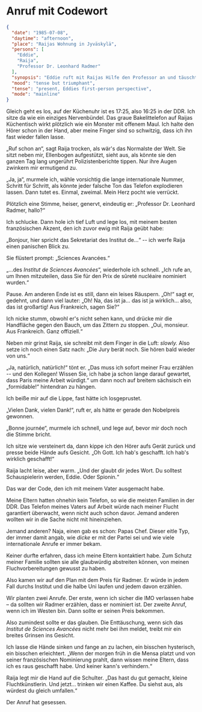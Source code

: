 # Anruf mit Codewort

```json
{
  "date": "1985-07-08",
  "daytime": "afternoon",
  "place": "Raijas Wohnung in Jyväskylä",
  "persons": [
    "Eddie",
    "Raija",
    "Professor Dr. Leonhard Radmer"
  ],
  "synopsis": "Eddie ruft mit Raijas Hilfe den Professor an und täuscht eine französische Preisnominierung vor, um ein Lebenszeichen an ihre Eltern zu senden.",
  "mood": "tense but triumphant",
  "tense": "present, Eddies first-person perspective",
  "mode": "mainline"
}
```

Gleich geht es los, auf der Küchenuhr ist es 17:25, also 16:25 in der DDR. Ich
sitze da wie ein einziges Nervenbündel. Das graue Bakelittelefon auf Raijas
Küchentisch wirkt plötzlich wie ein Monster mit offenem Maul. Ich halte den
Hörer schon in der Hand, aber meine Finger sind so schwitzig, dass ich ihn fast
wieder fallen lasse.

„Ruf schon an“, sagt Raija trocken, als wär's das Normalste der Welt. Sie sitzt
neben mir, Ellenbogen aufgestützt, sieht aus, als könnte sie den ganzen Tag lang
ungerührt Polizistenberichte tippen. Nur ihre Augen zwinkern mir ermutigend zu.

„Ja, ja“, murmele ich, wähle vorsichtig die lange internationale Nummer, Schritt
für Schritt, als könnte jeder falsche Ton das Telefon explodieren lassen. Dann
tutet es. Einmal, zweimal. Mein Herz pocht wie verrückt.

Plötzlich eine Stimme, heiser, genervt, eindeutig er: „Professor Dr. Leonhard
Radmer, hallo?“

Ich schlucke. Dann hole ich tief Luft und lege los, mit meinem besten
französischen Akzent, den ich zuvor ewig mit Raija geübt habe:

„Bonjour, hier spricht das Sekretariat des Institut de…“ -- ich werfe Raija
einen panischen Blick zu.

Sie flüstert prompt: „Sciences Avancées.“

„…des *Institut de Sciences Avancées*“, wiederhole ich schnell. „Ich rufe an, um
Ihnen mitzuteilen, dass Sie für den Prix de sûreté nucléaire nominiert wurden.“

Pause. Am anderen Ende ist es still, dann ein leises Räuspern. „Oh!“ sagt er,
gedehnt, und dann viel lauter: „Oh! Na, das ist ja… das ist ja wirklich… also,
das ist großartig! Aus Frankreich, sagen Sie?“

Ich nicke stumm, obwohl er's nicht sehen kann, und drücke mir die Handfläche
gegen den Bauch, um das Zittern zu stoppen. „Oui, monsieur. Aus Frankreich. Ganz
offiziell.“

Neben mir grinst Raija, sie schreibt mit dem Finger in die Luft: *slowly.* Also
setze ich noch einen Satz nach: „Die Jury berät noch. Sie hören bald wieder von
uns.“

„Ja, natürlich, natürlich!“ tönt er. „Das muss ich sofort meiner Frau erzählen
-- und den Kollegen! Wissen Sie, ich habe ja schon lange darauf gewartet, dass
Paris meine Arbeit würdigt.“ um dann noch auf breitem sächsisch ein
„formidable!“ hintendran zu hängen.

Ich beiße mir auf die Lippe, fast hätte ich losgeprustet.

„Vielen Dank, vielen Dank!“, ruft er, als hätte er gerade den Nobelpreis
gewonnen.

„Bonne journée“, murmele ich schnell, und lege auf, bevor mir doch noch die
Stimme bricht.

Ich sitze wie versteinert da, dann kippe ich den Hörer aufs Gerät zurück und
presse beide Hände aufs Gesicht. „Oh Gott. Ich hab's geschafft. Ich hab's
wirklich geschafft!“

Raija lacht leise, aber warm. „Und der glaubt dir jedes Wort. Du solltest
Schauspielerin werden, Eddie. Oder Spionin.“

Das war der Code, den ich mit meinem Vater ausgemacht habe.

Meine Eltern hatten ohnehin kein Telefon, so wie die meisten Familien in der
DDR. Das Telefon meines Vaters auf Arbeit würde nach meiner Flucht garantiert
überwacht, wenn nicht auch schon davor. Jemand anderen wollten wir in die Sache
nicht mit hineinziehen.

Jemand anderen? Naja, einen gab es schon: Papas Chef. Dieser eitle Typ, der
immer damit angab, wie *dicke* er mit der Partei sei und wie viele
internationale Anrufe er immer bekam.

Keiner durfte erfahren, dass ich meine Eltern kontaktiert habe. Zum Schutz
meiner Familie sollten sie alle glaubwürdig abstreiten können, von meinen
Fluchvorbereitungen gewusst zu haben.

Also kamen wir auf den Plan mit dem Preis für Radmer. Er würde in jedem Fall
durchs Institut und die halbe Uni laufen und jedem davon erzählen.

Wir planten zwei Anrufe. Der erste, wenn ich sicher die IMO verlassen habe – da
sollten wir Radmer erzählen, dass er nominiert ist. Der zweite Anruf, wenn ich
im Westen bin. Dann sollte er seinen Preis bekommen.

Also zumindest sollte er das glauben. Die Enttäuschung, wenn sich das *Institut
de Sciences Avancées* nicht mehr bei ihm meldet, treibt mir ein breites Grinsen
ins Gesicht.

Ich lasse die Hände sinken und fange an zu lachen, ein bisschen hysterisch, ein
bisschen erleichtert. „Wenn der morgen früh in die Mensa platzt und von seiner
französischen Nominierung prahlt, dann wissen meine Eltern, dass ich es raus
geschafft habe. Und keiner kann's verhindern.“

Raija legt mir die Hand auf die Schulter. „Das hast du gut gemacht, kleine
Fluchtkünstlerin. Und jetzt… trinken wir einen Kaffee. Du siehst aus, als
würdest du gleich umfallen.“

Der Anruf hat gesessen.
